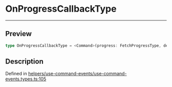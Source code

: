 

# OnProgressCallbackType

<div class="api-docs__separator" data-reactroot="">

---

</div><div class="api-docs__section">

## Preview

</div><div class="api-docs__preview type single">

```ts
type OnProgressCallbackType = <Command>(progress: FetchProgressType, details: CommandEventDetails<Command>) => void | Promise<void>;
```

</div><div class="api-docs__section">

## Description

</div><div class="api-docs__description"><span class="api-docs__do-not-parse">



</span></div><p class="api-docs__definition">

Defined in [helpers/use-command-events/use-command-events.types.ts:105](https://github.com/BetterTyped/hyper-fetch/blob/d6c03b85/packages/react/src/helpers/use-command-events/use-command-events.types.ts#L105)

</p>